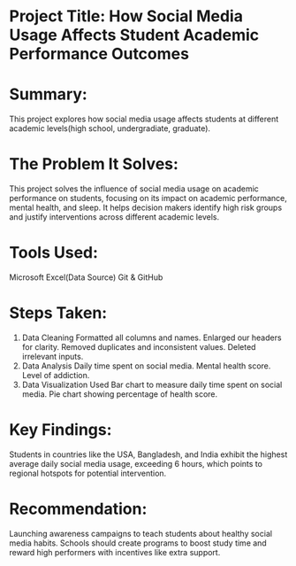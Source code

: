 # Project Title: How Social Media Usage Affects Student Academic Performance Outcomes
# Summary: 
This project explores how social media usage affects students at different academic levels(high school, undergradiate, graduate).
# The Problem It Solves: 
This project solves the influence of social media usage on academic performance on students, focusing on its impact on academic performance, mental health, and sleep. It helps decision makers identify high risk groups and justify interventions across different academic levels.
# Tools Used: 
Microsoft Excel(Data Source)
Git & GitHub
# Steps Taken:
1. Data Cleaning
   Formatted all columns and names.
   Enlarged our headers for clarity.
   Removed duplicates and inconsistent values.
   Deleted irrelevant inputs.
3. Data Analysis
   Daily time spent on social media.
   Mental health score.
   Level of addiction.
4. Data Visualization
   Used Bar chart to measure daily time spent on social media.
   Pie chart showing percentage of health score.
# Key Findings: 
Students in countries like the USA, Bangladesh, and India exhibit the highest average daily social media usage, exceeding 6 hours, which points to regional hotspots for potential intervention.
# Recommendation: 
Launching awareness campaigns to teach students about healthy social media habits. Schools should create programs to boost study time and reward high performers with incentives like extra support.

